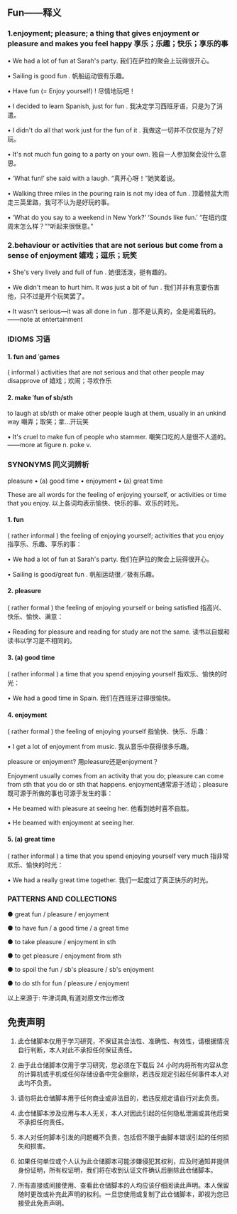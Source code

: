 <!--
 * @Author: Tribunny
 * @Github: https://github.com/Tribunny
 * @Date: 2021-07-05 17:30:38
-->
## Fun——释义

### 1.enjoyment; pleasure; a thing that gives enjoyment or pleasure and makes you feel happy 享乐；乐趣；快乐；享乐的事

• We had a lot of fun at Sarah's party. 我们在萨拉的聚会上玩得很开心。

• Sailing is good fun . 帆船运动很有乐趣。

• Have fun (= Enjoy yourself) ! 尽情地玩吧！

• I decided to learn Spanish, just for fun . 我决定学习西班牙语，只是为了消遣。

• I didn't do all that work just for the fun of it . 我做这一切并不仅仅是为了好玩。

• It's not much fun going to a party on your own. 独自一人参加聚会没什么意思。

• ‘What fun!’ she said with a laugh. “真开心呀！”她笑着说。

• Walking three miles in the pouring rain is not my idea of fun . 顶着倾盆大雨走三英里路，我可不认为是好玩的事。

• ‘What do you say to a weekend in New York?’ ‘Sounds like fun.’ “在纽约度周末怎么样？”“听起来很惬意。”

### 2.behaviour or activities that are not serious but come from a sense of enjoyment 嬉戏；逗乐；玩笑

• She's very lively and full of fun . 她很活泼，挺有趣的。

• We didn't mean to hurt him. It was just a bit of fun . 我们并非有意要伤害他，只不过是开个玩笑罢了。

• It wasn't serious—it was all done in fun . 那不是认真的，全是闹着玩的。
——note at entertainment
### IDIOMS 习语

#### 1. fun and ˈgames

( informal ) activities that are not serious and that other people may disapprove of 嬉戏；欢闹；寻欢作乐

#### 2. make ˈfun of sb/sth

to laugh at sb/sth or make other people laugh at them, usually in an unkind way 嘲弄；取笑；拿…开玩笑

• It's cruel to make fun of people who stammer. 嘲笑口吃的人是很不人道的。
——more at figure n. poke v.

### SYNONYMS 同义词辨析

pleasure • (a) good time • enjoyment • (a) great time

These are all words for the feeling of enjoying yourself, or activities or time that you enjoy. 以上各词均表示愉快、快乐的事、欢乐的时光。
#### 1. fun

( rather informal ) the feeling of enjoying yourself; activities that you enjoy 指享乐、乐趣、享乐的事： 
   
• We had a lot of fun at Sarah's party. 我们在萨拉的聚会上玩得很开心。

• Sailing is good/great fun . 帆船运动很／极有乐趣。

#### 2. pleasure

( rather formal ) the feeling of enjoying yourself or being satisfied 指高兴、快乐、愉快、满意：

• Reading for pleasure and reading for study are not the same. 读书以自娱和读书以学习是不相同的。

#### 3. (a) good time

( rather informal ) a time that you spend enjoying yourself 指欢乐、愉快的时光：

• We had a good time in Spain. 我们在西班牙过得很愉快。

#### 4. enjoyment

( rather formal ) the feeling of enjoying yourself 指愉快、快乐、乐趣：

• I get a lot of enjoyment from music. 我从音乐中获得很多乐趣。

pleasure or enjoyment? 用pleasure还是enjoyment？

Enjoyment usually comes from an activity that you do; pleasure can come from sth that you do or sth that happens. enjoyment通常源于活动；pleasure既可源于所做的事也可源于发生的事：

• He beamed with pleasure at seeing her. 他看到她时喜不自胜。

• He beamed with enjoyment at seeing her.

#### 5. (a) great time

( rather informal ) a time that you spend enjoying yourself very much 指非常欢乐、愉快的时光：

• We had a really great time together. 我们一起度过了真正快乐的时光。
  
### PATTERNS AND COLLECTIONS

● great fun / pleasure / enjoyment

● to have fun / a good time / a great time

● to take pleasure / enjoyment in sth

● to get pleasure / enjoyment from sth

● to spoil the fun / sb's pleasure / sb's enjoyment

● to do sth for fun / pleasure / enjoyment

以上来源于: 牛津词典,有道对原文作出修改

## 免责声明

1. 此仓储脚本仅用于学习研究，不保证其合法性、准确性、有效性，请根据情况自行判断，本人对此不承担任何保证责任。

2. 由于此仓储脚本仅用于学习研究，您必须在下载后 24 小时内将所有内容从您的计算机或手机或任何存储设备中完全删除，若违反规定引起任何事件本人对此均不负责。

3. 请勿将此仓储脚本用于任何商业或非法目的，若违反规定请自行对此负责。

4. 此仓储脚本涉及应用与本人无关，本人对因此引起的任何隐私泄漏或其他后果不承担任何责任。

5. 本人对任何脚本引发的问题概不负责，包括但不限于由脚本错误引起的任何损失和损害。

6. 如果任何单位或个人认为此仓储脚本可能涉嫌侵犯其权利，应及时通知并提供身份证明，所有权证明，我们将在收到认证文件确认后删除此仓储脚本。

7. 所有直接或间接使用、查看此仓储脚本的人均应该仔细阅读此声明。本人保留随时更改或补充此声明的权利。一旦您使用或复制了此仓储脚本，即视为您已接受此免责声明。
